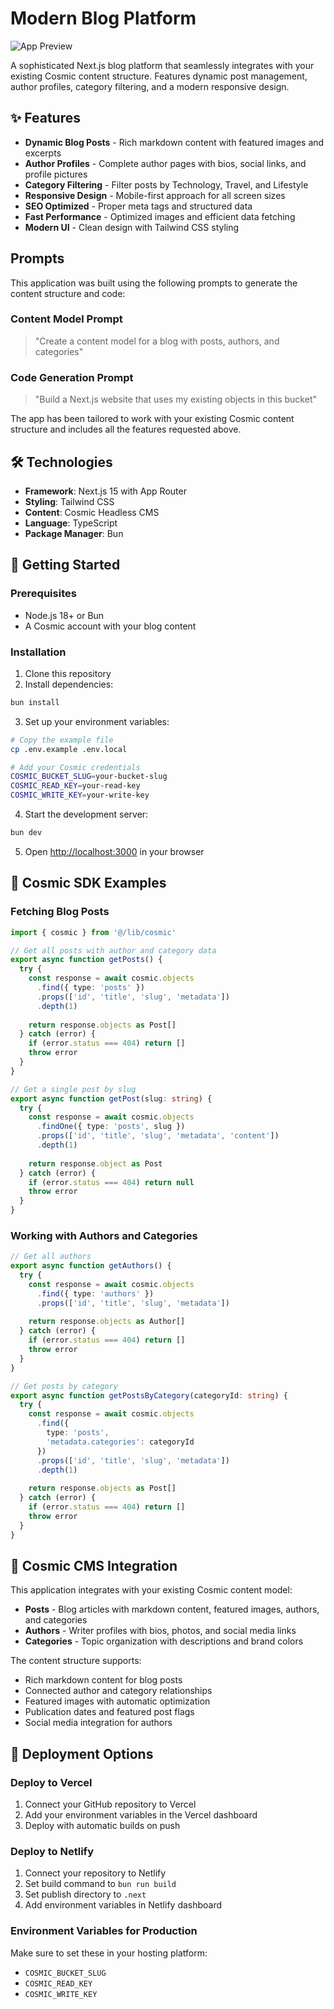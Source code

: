 # Modern Blog Platform

![App Preview](https://imgix.cosmicjs.com/44c2bf40-875c-11f0-8dcc-651091f6a7c0-photo-1677442136019-21780ecad995-1756749080520.jpg?w=1200&h=300&fit=crop&auto=format,compress)

A sophisticated Next.js blog platform that seamlessly integrates with your existing Cosmic content structure. Features dynamic post management, author profiles, category filtering, and a modern responsive design.

## ✨ Features

- **Dynamic Blog Posts** - Rich markdown content with featured images and excerpts
- **Author Profiles** - Complete author pages with bios, social links, and profile pictures
- **Category Filtering** - Filter posts by Technology, Travel, and Lifestyle
- **Responsive Design** - Mobile-first approach for all screen sizes
- **SEO Optimized** - Proper meta tags and structured data
- **Fast Performance** - Optimized images and efficient data fetching
- **Modern UI** - Clean design with Tailwind CSS styling

<!-- CLONE_PROJECT_BUTTON -->

## Prompts

This application was built using the following prompts to generate the content structure and code:

### Content Model Prompt

> "Create a content model for a blog with posts, authors, and categories"

### Code Generation Prompt

> "Build a Next.js website that uses my existing objects in this bucket"

The app has been tailored to work with your existing Cosmic content structure and includes all the features requested above.

## 🛠 Technologies

- **Framework**: Next.js 15 with App Router
- **Styling**: Tailwind CSS
- **Content**: Cosmic Headless CMS
- **Language**: TypeScript
- **Package Manager**: Bun

## 🚀 Getting Started

### Prerequisites

- Node.js 18+ or Bun
- A Cosmic account with your blog content

### Installation

1. Clone this repository
2. Install dependencies:
```bash
bun install
```

3. Set up your environment variables:
```bash
# Copy the example file
cp .env.example .env.local

# Add your Cosmic credentials
COSMIC_BUCKET_SLUG=your-bucket-slug
COSMIC_READ_KEY=your-read-key
COSMIC_WRITE_KEY=your-write-key
```

4. Start the development server:
```bash
bun dev
```

5. Open [http://localhost:3000](http://localhost:3000) in your browser

## 📝 Cosmic SDK Examples

### Fetching Blog Posts
```typescript
import { cosmic } from '@/lib/cosmic'

// Get all posts with author and category data
export async function getPosts() {
  try {
    const response = await cosmic.objects
      .find({ type: 'posts' })
      .props(['id', 'title', 'slug', 'metadata'])
      .depth(1)
    
    return response.objects as Post[]
  } catch (error) {
    if (error.status === 404) return []
    throw error
  }
}

// Get a single post by slug
export async function getPost(slug: string) {
  try {
    const response = await cosmic.objects
      .findOne({ type: 'posts', slug })
      .props(['id', 'title', 'slug', 'metadata', 'content'])
      .depth(1)
    
    return response.object as Post
  } catch (error) {
    if (error.status === 404) return null
    throw error
  }
}
```

### Working with Authors and Categories
```typescript
// Get all authors
export async function getAuthors() {
  try {
    const response = await cosmic.objects
      .find({ type: 'authors' })
      .props(['id', 'title', 'slug', 'metadata'])
    
    return response.objects as Author[]
  } catch (error) {
    if (error.status === 404) return []
    throw error
  }
}

// Get posts by category
export async function getPostsByCategory(categoryId: string) {
  try {
    const response = await cosmic.objects
      .find({ 
        type: 'posts',
        'metadata.categories': categoryId
      })
      .props(['id', 'title', 'slug', 'metadata'])
      .depth(1)
    
    return response.objects as Post[]
  } catch (error) {
    if (error.status === 404) return []
    throw error
  }
}
```

## 🔌 Cosmic CMS Integration

This application integrates with your existing Cosmic content model:

- **Posts** - Blog articles with markdown content, featured images, authors, and categories
- **Authors** - Writer profiles with bios, photos, and social media links  
- **Categories** - Topic organization with descriptions and brand colors

The content structure supports:
- Rich markdown content for blog posts
- Connected author and category relationships
- Featured images with automatic optimization
- Publication dates and featured post flags
- Social media integration for authors

## 🚀 Deployment Options

### Deploy to Vercel
1. Connect your GitHub repository to Vercel
2. Add your environment variables in the Vercel dashboard
3. Deploy with automatic builds on push

### Deploy to Netlify
1. Connect your repository to Netlify
2. Set build command to `bun run build`
3. Set publish directory to `.next`
4. Add environment variables in Netlify dashboard

### Environment Variables for Production
Make sure to set these in your hosting platform:
- `COSMIC_BUCKET_SLUG`
- `COSMIC_READ_KEY`
- `COSMIC_WRITE_KEY`
